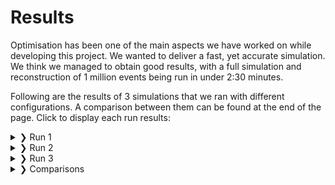 # Results

Optimisation has been one of the main aspects we have worked on while developing this project. We wanted to deliver a fast, yet accurate simulation. We think we managed to obtain good results, with a full simulation and reconstruction of 1 million events being run in under 2:30 minutes.

Following are the results of $3$ simulations that we ran with different configurations. A comparison between them can be found at the end of the page. Click to display each run results:

<details markdown="1">
<summary> &#10095; Run 1</summary>

### Configuration:
- N events: 1 million
- Multiplicity distribution: [Charged-particle multiplicity measurement in proton-proton collisions at sqrt(s) = 7 TeV with ALICE at LHC](https://www.hepdata.net/record/54832)
- Angular distribution: Uniform
- $Z_{vertex}$ distribution: gaussian
- $\sigma_{x}=0.01$ cm, $\sigma_{y}=0.01$ cm, $\sigma_{z}=5.3$ cm
- Beam pipe radius: $3$ cm
- Detectors radii: $4$cm, $7$cm
- Noise: no
- MaxPhi: 0.01 mrad
- nSigmaZ: 3

Simulation configuration file [here](https://github.com/Bizzzio/TANS/tree/main/docs/Figures/Run1/Config_Run.yaml). Reconstruction configuration file [here](https://github.com/Bizzzio/TANS/tree/main/docs/Figures/Run1/Config_Reconstruction.yaml).

### Simulation
Firstly, this is a comparison between the multiplicity probability density function (pdf) and the (normalised) generated multiplicity distribution:

|![Multi_comparison](Figures/Run1/fTreeRec_Multi_comparison.png)| 
|:--:| 
|Comparison between the multiplicity pdf and the (normalised) generated multiplicity distribution| 

A good between the two distributions is observed.
In order to study the effects of the multiple scattering, it is possible to study the difference between the z coordinate distribution of the generated hit in the two layers and the z coordinate pdf of the vertex:

|![Z_generated](Figures/Run1/fTreeGen_Config.z.png)| 
|:--:| 
|Distribution of the generated z coordinate of the vertex. $\mathrm{RMS}=5.3$ cm| 

|![Z_comparison](Figures/Run1/fTreeGen_GenHits_comparison.png)| 
|:--:| 
|Comparison between the distributions of the hits' z coordinate for the first layer (in blue, $\mathrm{RMS}=6.7$ cm) and the second layer (in red, $\mathrm{RMS}=7.7$ cm)| 

To study how the smearing affects the reconstruction, it is possible to study the distributions of the reconstructed z coordinates of the hits on each detector's layer:


|![Z_comparison_reco](Figures/Run1/fTreeRec_RecHits_comparison.png)| 
|:--:| 
|Comparison between the distributions of the reconstructed (smeared) hits' z coordinate for the first layer (in blue, $\mathrm{RMS}=6.8$ cm) and the second layer (in red, $\mathrm{RMS}=7.4$ cm)| 

As expected, smearing does not have any effects on the shape of the distributions, nor does it affects the distributions widths as much as the multiple scattering does.

### Reconstruction
After the simulation finishes, vertexes are reconstructed and the resolution and effeciency of the detector are evaluated as a function of the event multiplicity and of the event's vertex Z coordinate. 

|![ResVsMult](Figures/Run1/ResolutionVsMultiplicity.png)| 
|:--:| 
|Detector's resolution as a function of multiplicity|

As expected, the resolution decreases with the growing of the multiplicity, getting lower then 100 $\mu $m at the highest multiplicities.
An increase in resolution is observed at the highest multiplicity bin, but this is due to fluctuations in the simulation (the number of generated events at such multiplicity is very low, as described by the multiplicity pdf).

|![ResVsZ](Figures/Run1/ResolutionVsZTrue.png)| 
|:--:| 
|Detector's resolution as a function of the Z coordinate of the generated vertex|

As expected, the resolution reaches its minimum when the vertex is generated at the center of the detector, then it grows by 20% up to the point where the vertex is generated outside the detector. In these cases, the resolution grows exponentially and the efficiency drops as it is observed in this graph:

|![EffVsZ](Figures/Run1/EffvsZ.png)| 
|:--:| 
|Detector's efficiency as a function of the Z coordinate of the generated vertex|

As expected, the efficiency peaks when the vertex is generated at the center of the detector; it then drops when the particles are generated outside the detector.

|![EffVsZ](Figures/Run1/Eff.png)| 
|:--:| 
|Detector's efficiency as a function of the event multiplicity|

</details> 

<details markdown="1">
<summary> &#10095; Run 2</summary>

### Configuration: 
- N events: 1 million
- Multiplicity distribution: uniform between 0 and 100
- Angular distribution: [http://personalpages.to.infn.it/~masera/tans/tans2018/miscellanea/kinem.root](http://personalpages.to.infn.it/~masera/tans/tans2018/miscellanea/kinem.root), heta2 histogram
- $Z_{vertex}$ distribution: uniform between $-20$ and $20$ cm from the detector's centre
- $\sigma_{x}=0.01$ cm, $\sigma_{y}=0.01$ cm, $\sigma_{z}=5.3$ cm
- Beam pipe radius: $3$ cm
- Detectors radii: $4$cm, $7$cm
- Mean noise per layer: 10
- MaxPhi: 0.01 mrad
- nSigmaZ: 1

Simulation configuration file [here](https://github.com/Bizzzio/TANS/tree/main/docs/Figures/Run2/Config_Run.yaml). Reconstruction configuration file [here](https://github.com/Bizzzio/TANS/tree/main/docs/Figures/Run2/Config_Reconstruction.yaml).

### Simulation
Firstly, the simulated $\eta$ distribution is compared to the desired $\eta$ distribution:

|![Multi_comparison](Figures/Run2/eta_comparison.png)| 
|:--:| 
|Comparison between the (normalised) simulated $\eta$ distribution and the $\eta$ distribution probability function| 

A good between the two distributions is observed.

Major differeces between the $Z_{vertex}$ distributions and the $Z$ coordinates of the hits on the layers due to multiple scattering are not observed.

### Reconstruction
After the simulation finishes, vertexes are reconstructed and the resolution and effeciency of the detector are evaluated as a function of the event multiplicity and of the event's vertex Z coordinate. 

|![ResVsMult](Figures/Run2/ResolutionVsMultiplicity.png)| 
|:--:| 
|Detector's resolution as a function of multiplicity|

As expected, the resolution decreases with the growing of the multiplicity, getting lower then 100 $\mu $m at the highest multiplicities.
An increase in resolution is observed at the highest multiplicity bin, but this is due to fluctuations in the simulation (the number of generated events at such multiplicity is very low, as described by the multiplicity distribution).

|![ResVsZ](Figures/Run2/ResolutionVsZTrue.png)| 
|:--:| 
|Detector's resolution as a function of the Z coordinate of the generated vertex|

As expected, the resolution reaches its minimum when the vertex is generated at the center of the detector, then it grows by 20% up to the point where the vertex is generated outside the detector. In these cases, the resolution grows exponentially and the efficiency drops as it is observed in this graph:

|![EffVsZ](Figures/Run2/EffvsZ.png)| 
|:--:| 
|Detector's efficiency as a function of the Z coordinate of the generated vertex|

As expected, the efficieny peaks when the vertex is generated at the center of the detector; it then drops when the particles are generated outside the detector.

|![EffVsZ](Figures/Run2/Eff.png)| 
|:--:| 
|Detector's efficiency as a function of the event multiplicity|

</details> 

<details markdown="1">
<summary> &#10095; Run 3</summary>

### Configuration:
- N events: 1 million
- Multiplicity distribution: uniform between 0 and 100
- Angular distribution: [http://personalpages.to.infn.it/~masera/tans/tans2018/miscellanea/kinem.root](http://personalpages.to.infn.it/~masera/tans/tans2018/miscellanea/kinem.root), heta2 histogram
- $Z_{vertex}$ distribution: gaussian
- $\sigma_{x}=0.01$ cm, $\sigma_{y}=0.01$ cm, $\sigma_{z}=5.3$ cm
- Beam pipe radius: $3$ cm
- Detectors radii: $4$cm, $7$cm
- Noise: no
- MaxPhi: 0.01 mrad
- nSigmaZ: 3

Simulation configuration file [here](https://github.com/Bizzzio/TANS/tree/main/docs/Figures/Run3/Config_Run.yaml). Reconstruction configuration file [here](https://github.com/Bizzzio/TANS/tree/main/docs/Figures/Run3/Config_Reconstruction.yaml).

### Simulation
Major differeces between the $Z_{vertex}$ distributions and the $Z$ coordinates of the hits on the layers due to multiple scattering are not observed.


### Reconstruction
After the simulation finishes, vertexes are reconstructed and the resolution and effeciency of the detector are evaluated as a function of the event multiplicity and of the event's vertex Z coordinate. 

|![ResVsMult](Figures/Run3/ResolutionVsMultiplicity.png)| 
|:--:| 
|Detector's resolution as a function of multiplicity|

As expected, the resolution decreases with the growing of the multiplicity, getting lower then 100 $\mu $m at the highest multiplicities. An increase in resolution is observed at the highest multiplicity bin, but this is due to fluctuations in the simulation (the number of generated events at such multiplicity is very low, as described by the multiplicity distribution).

|![ResVsZ](Figures/Run3/ResolutionVsZTrue.png)| 
|:--:| 
|Detector's resolution as a function of the Z coordinate of the generated vertex|

As expected, the resolution reaches its minimum when the vertex is generated at the center of the detector, then it grows by 20% up to the point where the vertex is generated outside the detector. In these cases, the resolution grows exponentially and the efficiency drops as it is observed in this graph:

|![EffVsZ](Figures/Run3/EffvsZ.png)| 
|:--:| 
|Detector's efficiency as a function of the Z coordinate of the generated vertex|

As expected, the efficieny peaks when the vertex is generated at the center of the detector; it then drops when the particles are generated outside the detector.

|![EffVsZ](Figures/Run3/Eff.png)| 
|:--:| 
|Detector's efficiency as a function of the event multiplicity|

</details> 

<details markdown="1">
<summary> &#10095; Comparisons</summary>


The results obtained from the different simulations were compared, in order to observe how the different configurations affect the detector's performance.

### Efficiency

Firstly, the efficiencies as a function of the event multiplicity are compared:
|![EffComparison](Figures/Comparisons/Eff_comparison_RUNS.png)| 
|:--:| 
|Detector's efficiency vs event multiplicity comparison|

As expected, since the first and the third simulations only differ in the multiplicity distribution, their efficiency distributions overlap. In contrast, since the second simulation has a different $Z_{vertex}$ distribution (uniformly distributed throughout the detector), and since the detector's efficiency is lower at the edges than at the center, the efficiency for the second simulation is lower.

The comparison between the efficiencies as a function of the $Z_{vertex}$ is reported here:

|![EffVsZComparison](Figures/Comparisons/EffvsZ_comparison_RUNS.png)| 
|:--:| 
|Detector's efficiency vs $Z_{vertex}$ comparison|

As expected, since the first simulation has a multiplicity distribution which is peaked a low multiplicities, where the detector's efficiency is lower, the resulting efficiency vs $Z_{vertex}$ distribution is lower than the other two simulations. Furthermore, the efficiency drop at the edges of the detector is more significant for this simulation since the probability of multiple particles hitting the detectors is lower (due to the low multiplicity distribution). 
The efficiencies for the other two simulations are quite similar; with the one for the second simulation being slightly greater due to the fact that the third simulation has a uniform angular distribution, thus forward and backward particles, which will not be detected, are generated. In contrast, with the custom distribution, only particles with $-2 < \eta < 2$ are produced. 

### Resolution

|![ResVsMultComparison](Figures/Comparisons/ResvsMult_comparison_RUNS.png)| 
|:--:| 
|Detector's resolution vs event multiplicity comparison|

As expected, the resolution for the second simulation is worse, since more particles are produced close to the detector edges, where the resolution is worse.
Since the $Z_{vertex}$ distribution of the other two simulations is the same, their resolution vs $Z_{vertex}$ distribution is similar. We observe a slight difference in the first bins, which is likely due to the gradient of the custom multiplicity distribution within each bin, resulting in a more significant contribution of the low multiplicities in the bins range.
The differences observed at higher multiplicities are instead likely due to fluctuations of the first simulation's stastics, which is limited in this range.

The comparison of the detector's efficiency vs $Z_{vertex}$ is reported in this graph:

|![ResVsZComparison](Figures/Comparisons/ResVsZ_comparison_RUNS.png)| 
|:--:| 
|Detector's efficiency vs $Z_{vertex}$ comparison|

As presumed, the resolution for the first simulation is worse since the multiplicity distribution is peaked at low multiplicities, so the number of trackets available to reconstruct the vertex is lower, leading to a worse resolution. 
The difference between the second and the third simulations is due to the noise, which is activated in the second simulation. The variation of the gap between the two distributions in the different $Z_{vertex}$ bins can be attributed to the fact that the noise is more relevant at the detector's edges, where the number of particles being detected is lower with respect to events where the collisions happen in the detector's centre
</details> 
